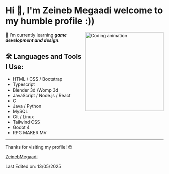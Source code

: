 # Hi 👋, I'm Zeineb Megaadi welcome to my humble profile :))

<img align="right" src="https://cdn.dribbble.com/users/1277312/screenshots/14733298/media/39b1045e593737587dd60e42c8422d1f.gif" width="250" alt="Coding animation">

🌱 I’m currently learning ***game development and design***.

## 🛠 Languages and Tools I Use:
- HTML / CSS / Bootstrap
- Typescript
- Blender 3d /Womp 3d
- JavaScript / Node.js / React
- C 
- Java / Python
- MySQL
- Git / Linux
- Tailwind CSS
- Godot 4
- RPG MAKER MV

---

Thanks for visiting my profile! 😊



[ZeinebMegaadi](https://github.com/ZeinebMegaadi/ZeinebMegaadi)

Last Edited on: 13/05/2025
